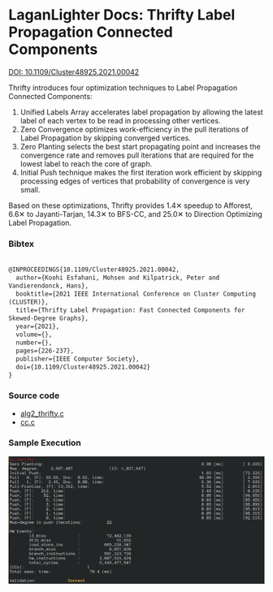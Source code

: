 #  LaganLighter Docs: Thrifty Label Propagation Connected Components

[DOI: 10.1109/Cluster48925.2021.00042](https://doi.org/10.1109/Cluster48925.2021.00042)

Thrifty introduces four optimization techniques to Label Propagation Connected Components:

 1. Unified Labels Array accelerates label propagation by allowing the latest label of each vertex to be read in processing other vertices.
 2. Zero Convergence optimizes work-efficiency in the pull iterations of Label Propagation by skipping converged vertices.
 3. Zero Planting selects the best start propagating point and increases the convergence rate and removes pull iterations that are required for the lowest label to reach the core of graph.
 4. Initial Push technique makes the first iteration work efficient by skipping processing edges of vertices that probability of convergence is very small.

Based on these optimizations, Thrifty provides 1.4✕ speedup to Afforest, 6.6✕ to Jayanti-Tarjan, 14.3✕ to BFS-CC, and 25.0✕ to Direction Optimizing Label Propagation. 

### Bibtex
```

@INPROCEEDINGS{10.1109/Cluster48925.2021.00042,
  author={Koohi Esfahani, Mohsen and Kilpatrick, Peter and Vandierendonck, Hans},
  booktitle={2021 IEEE International Conference on Cluster Computing (CLUSTER)}, 
  title={Thrifty Label Propagation: Fast Connected Components for Skewed-Degree Graphs}, 
  year={2021},
  volume={},
  number={},
  pages={226-237},
  publisher={IEEE Computer Society},
  doi={10.1109/Cluster48925.2021.00042}
}

```

### Source code
- [alg2_thrifty.c](../alg2_thrifty.c)
- [cc.c](../cc.c)


### Sample Execution

![](images/alg2-thrifty.png)
